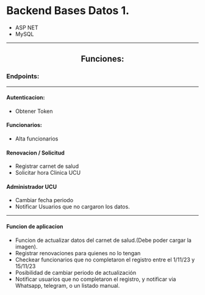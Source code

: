 # Backend Bases Datos 1.

* ASP NET
* MySQL

---
## <center>Funciones:</center>


### Endpoints:

---

#### Autenticacion:
* Obtener Token

#### Funcionarios:

* Alta funcionarios

#### Renovacion / Solicitud

* Registrar carnet de salud
* Solicitar hora Clinica UCU

#### Administrador UCU
* Cambiar fecha periodo
* Notificar Usuarios que no cargaron los datos.

---

#### Funcion de aplicacion
* Funcion de actualizar datos del carnet de salud.(Debe poder cargar la imagen).
* Registrar renovaciones para quienes no lo tengan 
* Checkear funcionarios que no completaron el registro entre el 1/11/23 y 15/11/23
* Posibilidad de cambiar periodo de actualización
* Notificar usuarios que no completaron el registro, y notificar via Whatsapp, telegram, o un listado manual.
